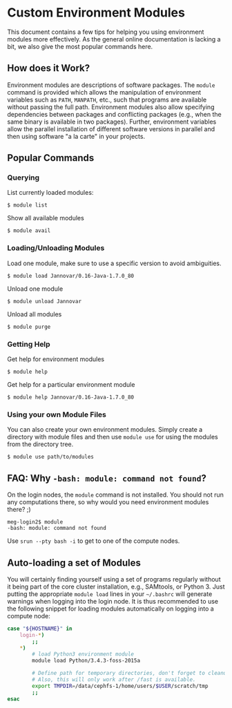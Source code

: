 # Custom Environment Modules

This document contains a few tips for helping you using environment modules more effectively.
As the general online documentation is lacking a bit, we also give the most popular commands here.

## How does it Work?

Environment modules are descriptions of software packages.
The `module` command is provided which allows the manipulation of environment variables such as `PATH`, `MANPATH`, etc., such that programs are available without passing the full path.
Environment modules also allow specifying dependencies between packages and conflicting packages (e.g., when the same binary is available in two packages).
Further, environment variables allow the parallel installation of different software versions in parallel and then using software "a la carte" in your projects.

## Popular Commands

### Querying

List currently loaded modules:

```terminal
$ module list
```

Show all available modules

```terminal
$ module avail
```

### Loading/Unloading Modules

Load one module, make sure to use a specific version to avoid ambiguities.

```terminal
$ module load Jannovar/0.16-Java-1.7.0_80
```

Unload one module

```terminal
$ module unload Jannovar
```

Unload all modules

```terminal
$ module purge
```

### Getting Help

Get help for environment modules

```terminal
$ module help
```

Get help for a particular environment module

```terminal
$ module help Jannovar/0.16-Java-1.7.0_80
```

### Using your own Module Files

You can also create your own environment modules.
Simply create a directory with module files and then use `module use` for using the modules from the directory tree.

```terminal
$ module use path/to/modules
```

## FAQ: Why `-bash: module: command not found`?

On the login nodes, the `module` command is not installed.
You should not run any computations there, so why would you need environment modules there? ;)

```terminal
meg-login2$ module
-bash: module: command not found
```

Use `srun --pty bash -i` to get to one of the compute nodes.

## Auto-loading a set of Modules

You will certainly finding yourself using a set of programs regularly without it being part of the core cluster installation, e.g., SAMtools, or Python 3.
Just putting the appropriate `module load` lines in your `~/.bashrc` will generate warnings when logging into the login node.
It is thus recommended to use the following snippet for loading modules automatically on logging into a compute node:

```bash
case "${HOSTNAME}" in
    login-*)
        ;;
    *)
        # load Python3 environment module
        module load Python/3.4.3-foss-2015a

        # Define path for temporary directories, don't forget to cleanup!
        # Also, this will only work after /fast is available.
        export TMPDIR=/data/cephfs-1/home/users/$USER/scratch/tmp
        ;;
esac
```
